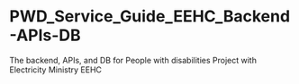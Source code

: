 # PWD_Service_Guide_EEHC_Backend-APIs-DB
The backend, APIs, and DB for People with disabilities Project with Electricity Ministry  EEHC
